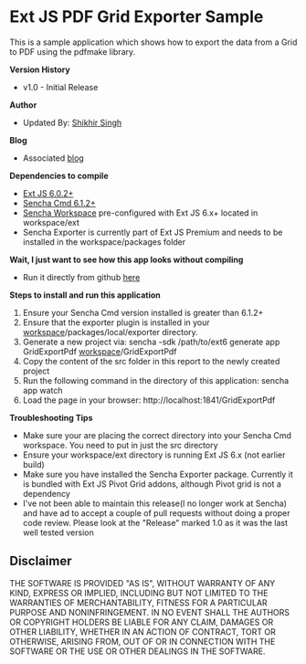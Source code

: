 # Ext JS PDF Grid Exporter Sample

This is a sample application which shows how to export the data from a Grid to PDF using the pdfmake library. 


**Version History**

* v1.0 - Initial Release

**Author** 

* Updated By: [Shikhir Singh](http://www.shikhir.com/)

**Blog**
* Associated [blog](https://www.sencha.com/blog/exporting-data-from-an-ext-js-grid-to-pdf/)

**Dependencies to compile**

* [Ext JS 6.0.2+](https://www.sencha.com/products/extjs/)
* [Sencha Cmd 6.1.2+](https://www.sencha.com/products/extjs/cmd-download/) 
* [Sencha Workspace](https://docs.sencha.com/cmd/6.x/workspaces.html) pre-configured with Ext JS 6.x+ located in workspace/ext 
* Sencha Exporter is currently part of Ext JS Premium and needs to be installed in the workspace/packages folder


**Wait, I just want to see how this app looks without compiling**

* Run it directly from github [here](https://rawgit.com/shikhirsingh/ExtJS-Grid-PDF-Exporter/master/build/index.html)


**Steps to install and run this application**


1. Ensure your Sencha Cmd version installed is greater than 6.1.2+
2. Ensure that the exporter plugin is installed in your [workspace](http://docs.sencha.com/cmd/6.x/workspaces.html)/packages/local/exporter directory.
3. Generate a new project via: sencha -sdk /path/to/ext6 generate app GridExportPdf [workspace](http://docs.sencha.com/cmd/6.x/workspaces.html)/GridExportPdf
4. Copy the content of the src folder in this report to the newly created project
5. Run the following command in the directory of this application: sencha app watch
6. Load the page in your browser: http://localhost:1841/GridExportPdf


**Troubleshooting Tips**

* Make sure your are placing the correct directory into your Sencha Cmd workspace. You need to put in just the src directory
* Ensure your workspace/ext directory is running Ext JS 6.x (not earlier build)
* Make sure you have installed the Sencha Exporter package. Currently it is bundled with Ext JS Pivot Grid addons, although Pivot grid is not a dependency
* I've not been able to maintain this release(I no longer work at Sencha) and have ad to accept a couple of pull requests without doing a proper code review. Please look at the "Release" marked 1.0 as it was the last well tested version


## Disclaimer

THE SOFTWARE IS PROVIDED "AS IS", WITHOUT WARRANTY OF ANY KIND, EXPRESS OR IMPLIED, INCLUDING 
BUT NOT LIMITED TO THE WARRANTIES OF MERCHANTABILITY, FITNESS FOR A PARTICULAR PURPOSE 
AND NONINFRINGEMENT. IN NO EVENT SHALL THE AUTHORS OR COPYRIGHT HOLDERS BE LIABLE FOR 
ANY CLAIM, DAMAGES OR OTHER LIABILITY, WHETHER IN AN ACTION OF CONTRACT, TORT OR 
OTHERWISE, ARISING FROM, OUT OF OR IN CONNECTION WITH THE SOFTWARE OR THE USE OR 
OTHER DEALINGS IN THE SOFTWARE.
